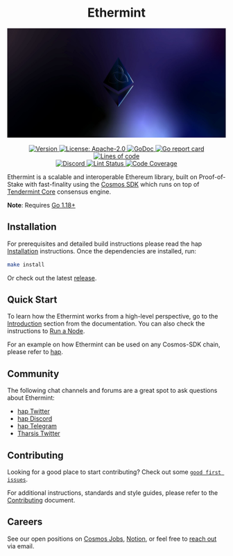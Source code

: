 <!--
parent:
  order: false
-->

<div align="center">
  <h1> Ethermint </h1>
</div>

![banner](docs/ethermint.jpg)

<div align="center">
  <a href="https://github.com/hap-advisors/ethermint/releases/latest">
    <img alt="Version" src="https://img.shields.io/github/tag/tharsis/ethermint.svg" />
  </a>
  <a href="https://github.com/hap-advisors/ethermint/blob/main/LICENSE">
    <img alt="License: Apache-2.0" src="https://img.shields.io/github/license/tharsis/ethermint.svg" />
  </a>
  <a href="https://pkg.go.dev/github.com/hap-advisors/ethermint">
    <img alt="GoDoc" src="https://godoc.org/github.com/hap-advisors/ethermint?status.svg" />
  </a>
  <a href="https://goreportcard.com/report/github.com/hap-advisors/ethermint">
    <img alt="Go report card" src="https://goreportcard.com/badge/github.com/hap-advisors/ethermint"/>
  </a>
  <a href="https://bestpractices.coreinfrastructure.org/projects/5018">
    <img alt="Lines of code" src="https://img.shields.io/tokei/lines/github/tharsis/ethermint">
  </a>
</div>
<div align="center">
  <a href="https://discord.gg/trje9XuAmy">
    <img alt="Discord" src="https://img.shields.io/discord/809048090249134080.svg" />
  </a>
  <a href="https://github.com/hap-advisors/ethermint/actions?query=branch%3Amain+workflow%3ALint">
    <img alt="Lint Status" src="https://github.com/hap-advisors/ethermint/actions/workflows/lint.yml/badge.svg?branch=main" />
  </a>
  <a href="https://codecov.io/gh/tharsis/ethermint">
    <img alt="Code Coverage" src="https://codecov.io/gh/tharsis/ethermint/branch/main/graph/badge.svg" />
  </a>
</div>

Ethermint is a scalable and interoperable Ethereum library, built on Proof-of-Stake with fast-finality using the [Cosmos SDK](https://github.com/cosmos/cosmos-sdk/) which runs on top of [Tendermint Core](https://github.com/tendermint/tendermint) consensus engine.

**Note**: Requires [Go 1.18+](https://golang.org/dl/)

## Installation

For prerequisites and detailed build instructions please read the hap [Installation](https://hap.dev/quickstart/installation.html) instructions. Once the dependencies are installed, run:

```bash
make install
```

Or check out the latest [release](https://github.com/hap-advisors/ethermint/releases).

## Quick Start

To learn how the Ethermint works from a high-level perspective, go to the [Introduction](https://hap.dev/intro/overview.html) section from the documentation. You can also check the instructions to [Run a Node](https://hap.dev/quickstart/run_node.html).

For an example on how Ethermint can be used on any Cosmos-SDK chain, please refer to [hap](https://www.github.com/tharsis/hap).

## Community

The following chat channels and forums are a great spot to ask questions about Ethermint:

- [hap Twitter](https://twitter.com/hapOrg)
- [hap Discord](https://discord.gg/trje9XuAmy)
- [hap Telegram](https://t.me/hapOrg)
- [Tharsis Twitter](https://twitter.com/TharsisHQ)

## Contributing

Looking for a good place to start contributing? Check out some [`good first issues`](https://github.com/hap-advisors/ethermint/issues?q=is%3Aopen+is%3Aissue+label%3A%22good+first+issue%22).

For additional instructions, standards and style guides, please refer to the [Contributing](./CONTRIBUTING.md) document.

## Careers

See our open positions on [Cosmos Jobs](https://jobs.cosmos.network/project/hap-d0sk1uxuh-remote/), [Notion](https://tharsis.notion.site), or feel free to [reach out](mailto:careers@thars.is) via email.
